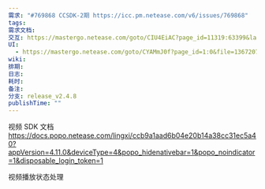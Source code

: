 ```yaml
---
需求: "#769868 CCSDK-2期 https://icc.pm.netease.com/v6/issues/769868"
tags: 
需求文档: 
交互: https://mastergo.netease.com/goto/CIU4EiAC?page_id=11319:63399&layer_id=11319:65312&file=126598495998293
UI:
  - https://mastergo.netease.com/goto/CYAMmJ0f?page_id=1:0&file=136720743214510
wiki: 
排期: 
日志: 
耗时: 
备注: 
分支: release_v2.4.8
publishTime: ""
---
```


视频 SDK 文档
https://docs.popo.netease.com/lingxi/ccb9a1aad6b04e20b14a38cc31ec5a40?appVersion=4.11.0&deviceType=4&popo_hidenativebar=1&popo_noindicator=1&disposable_login_token=1

视频播放状态处理

